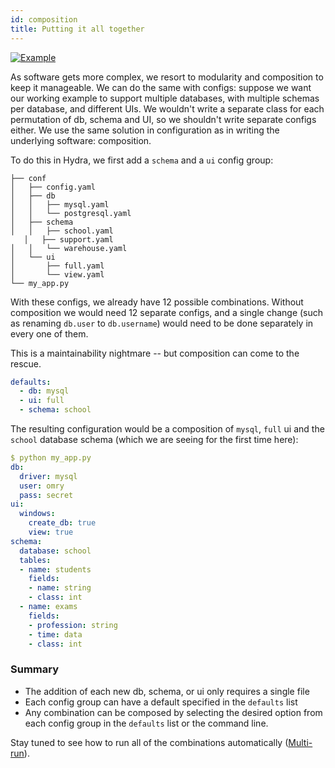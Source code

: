 ```yaml
---
id: composition
title: Putting it all together
---
```


[![Example](https://img.shields.io/badge/-Example-informational)](https://github.com/facebookresearch/hydra/tree/1.0_branch/examples/tutorials/basic/your_first_hydra_app/6_composition)

As software gets more complex, we resort to modularity and composition to keep it manageable. 
We can do the same with configs: suppose we want our working example to support multiple databases, with
multiple schemas per database, and different UIs. We wouldn't write a separate class
for each permutation of db, schema and UI, so we shouldn't write separate configs either. We use 
the same solution in configuration as in writing the underlying software: composition. 

To do this in Hydra, we first add a `schema` and a `ui` config group:

``` text title="Directory layout"
├── conf
│   ├── config.yaml
│   ├── db
│   │   ├── mysql.yaml
│   │   └── postgresql.yaml
│   ├── schema
│   │   ├── school.yaml
   │   ├── support.yaml
│   │   └── warehouse.yaml
│   └── ui
│       ├── full.yaml
│       └── view.yaml
└── my_app.py
```

With these configs, we already have 12 possible combinations. Without composition we would need 12 separate configs, 
and a single change (such as renaming `db.user` to `db.username`) would need to be done separately in every one of them. 

This is a maintainability nightmare -- but composition can come to the rescue.

```yaml title="config.yaml"
defaults:
  - db: mysql
  - ui: full
  - schema: school
```

The resulting configuration would be a composition of `mysql`, `full` ui and the `school` database schema (which we are seeing for the first time here):
```yaml
$ python my_app.py
db:
  driver: mysql
  user: omry
  pass: secret
ui:
  windows:
    create_db: true
    view: true
schema:
  database: school
  tables:
  - name: students
    fields:
    - name: string
    - class: int
  - name: exams
    fields:
    - profession: string
    - time: data
    - class: int
```

### Summary
 - The addition of each new db, schema, or ui only requires a single file
 - Each config group can have a default specified in the `defaults` list
 - Any combination can be composed by selecting the desired option from each config group in the `defaults` list or the command line.

Stay tuned to see how to run all of the combinations automatically ([Multi-run](/tutorials/basic/running_your_app/2_multirun.md)).